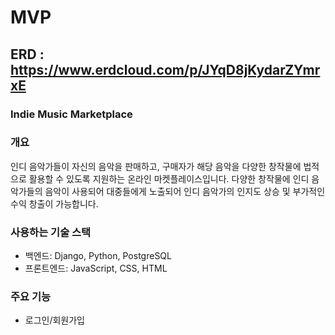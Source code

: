 # MVP

ERD : https://www.erdcloud.com/p/JYqD8jKydarZYmrxE
-----------------------------------------------------------
### Indie Music Marketplace

### 개요
인디 음악가들이 자신의 음악을 판매하고, 구매자가 해당 음악을 다양한 창작물에 법적으로 활용할 수 있도록 지원하는 온라인 마켓플레이스입니다.
다양한 창작물에 인디 음악가들의 음악이 사용되어 대중들에게 노출되어 인디 음악가의 인지도 상승 및 부가적인 수익 창출이 가능합니다.

### 사용하는 기술 스택
- 백엔드: Django, Python, PostgreSQL
- 프론트엔드: JavaScript, CSS, HTML

### 주요 기능
- 로그인/회원가입
